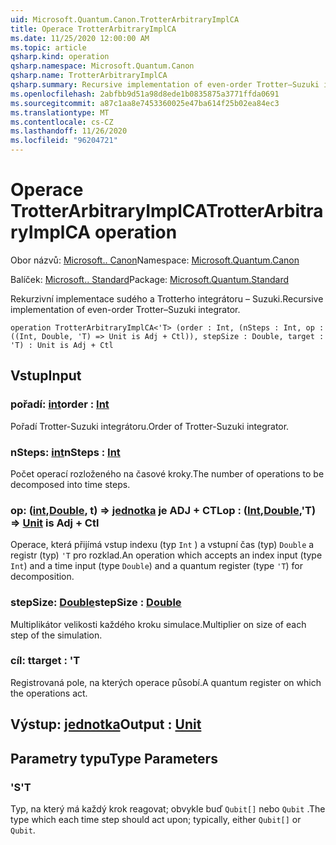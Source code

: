 ```yaml
---
uid: Microsoft.Quantum.Canon.TrotterArbitraryImplCA
title: Operace TrotterArbitraryImplCA
ms.date: 11/25/2020 12:00:00 AM
ms.topic: article
qsharp.kind: operation
qsharp.namespace: Microsoft.Quantum.Canon
qsharp.name: TrotterArbitraryImplCA
qsharp.summary: Recursive implementation of even-order Trotter–Suzuki integrator.
ms.openlocfilehash: 2abfbb9d51a98d8ede1b0835875a3771ffda0691
ms.sourcegitcommit: a87c1aa8e7453360025e47ba614f25b02ea84ec3
ms.translationtype: MT
ms.contentlocale: cs-CZ
ms.lasthandoff: 11/26/2020
ms.locfileid: "96204721"
---
```

# <a name="trotterarbitraryimplca-operation"></a><span data-ttu-id="4bb5c-102">Operace TrotterArbitraryImplCA</span><span class="sxs-lookup"><span data-stu-id="4bb5c-102">TrotterArbitraryImplCA operation</span></span>

<span data-ttu-id="4bb5c-103">Obor názvů: [Microsoft.. Canon](xref:Microsoft.Quantum.Canon)</span><span class="sxs-lookup"><span data-stu-id="4bb5c-103">Namespace: [Microsoft.Quantum.Canon](xref:Microsoft.Quantum.Canon)</span></span>

<span data-ttu-id="4bb5c-104">Balíček: [Microsoft.. Standard](https://nuget.org/packages/Microsoft.Quantum.Standard)</span><span class="sxs-lookup"><span data-stu-id="4bb5c-104">Package: [Microsoft.Quantum.Standard](https://nuget.org/packages/Microsoft.Quantum.Standard)</span></span>


<span data-ttu-id="4bb5c-105">Rekurzivní implementace sudého a Trotterho integrátoru – Suzuki.</span><span class="sxs-lookup"><span data-stu-id="4bb5c-105">Recursive implementation of even-order Trotter–Suzuki integrator.</span></span>

```qsharp
operation TrotterArbitraryImplCA<'T> (order : Int, (nSteps : Int, op : ((Int, Double, 'T) => Unit is Adj + Ctl)), stepSize : Double, target : 'T) : Unit is Adj + Ctl
```


## <a name="input"></a><span data-ttu-id="4bb5c-106">Vstup</span><span class="sxs-lookup"><span data-stu-id="4bb5c-106">Input</span></span>

### <a name="order--int"></a><span data-ttu-id="4bb5c-107">pořadí: [int](xref:microsoft.quantum.lang-ref.int)</span><span class="sxs-lookup"><span data-stu-id="4bb5c-107">order : [Int](xref:microsoft.quantum.lang-ref.int)</span></span>

<span data-ttu-id="4bb5c-108">Pořadí Trotter-Suzuki integrátoru.</span><span class="sxs-lookup"><span data-stu-id="4bb5c-108">Order of Trotter-Suzuki integrator.</span></span>


### <a name="nsteps--int"></a><span data-ttu-id="4bb5c-109">nSteps: [int](xref:microsoft.quantum.lang-ref.int)</span><span class="sxs-lookup"><span data-stu-id="4bb5c-109">nSteps : [Int](xref:microsoft.quantum.lang-ref.int)</span></span>

<span data-ttu-id="4bb5c-110">Počet operací rozloženého na časové kroky.</span><span class="sxs-lookup"><span data-stu-id="4bb5c-110">The number of operations to be decomposed into time steps.</span></span>


### <a name="op--intdoublet--unit--is-adj--ctl"></a><span data-ttu-id="4bb5c-111">op: ([int](xref:microsoft.quantum.lang-ref.int),[Double](xref:microsoft.quantum.lang-ref.double), t) => [jednotka](xref:microsoft.quantum.lang-ref.unit)  je ADJ + CTL</span><span class="sxs-lookup"><span data-stu-id="4bb5c-111">op : ([Int](xref:microsoft.quantum.lang-ref.int),[Double](xref:microsoft.quantum.lang-ref.double),'T) => [Unit](xref:microsoft.quantum.lang-ref.unit)  is Adj + Ctl</span></span>

<span data-ttu-id="4bb5c-112">Operace, která přijímá vstup indexu (typ `Int` ) a vstupní čas (typ) `Double` a registr (typ) `'T` pro rozklad.</span><span class="sxs-lookup"><span data-stu-id="4bb5c-112">An operation which accepts an index input (type `Int`) and a time input (type `Double`) and a quantum register (type `'T`) for decomposition.</span></span>


### <a name="stepsize--double"></a><span data-ttu-id="4bb5c-113">stepSize: [Double](xref:microsoft.quantum.lang-ref.double)</span><span class="sxs-lookup"><span data-stu-id="4bb5c-113">stepSize : [Double](xref:microsoft.quantum.lang-ref.double)</span></span>

<span data-ttu-id="4bb5c-114">Multiplikátor velikosti každého kroku simulace.</span><span class="sxs-lookup"><span data-stu-id="4bb5c-114">Multiplier on size of each step of the simulation.</span></span>


### <a name="target--t"></a><span data-ttu-id="4bb5c-115">cíl: t</span><span class="sxs-lookup"><span data-stu-id="4bb5c-115">target : 'T</span></span>

<span data-ttu-id="4bb5c-116">Registrovaná pole, na kterých operace působí.</span><span class="sxs-lookup"><span data-stu-id="4bb5c-116">A quantum register on which the operations act.</span></span>



## <a name="output--unit"></a><span data-ttu-id="4bb5c-117">Výstup: [jednotka](xref:microsoft.quantum.lang-ref.unit)</span><span class="sxs-lookup"><span data-stu-id="4bb5c-117">Output : [Unit](xref:microsoft.quantum.lang-ref.unit)</span></span>



## <a name="type-parameters"></a><span data-ttu-id="4bb5c-118">Parametry typu</span><span class="sxs-lookup"><span data-stu-id="4bb5c-118">Type Parameters</span></span>

### <a name="t"></a><span data-ttu-id="4bb5c-119">'S</span><span class="sxs-lookup"><span data-stu-id="4bb5c-119">'T</span></span>

<span data-ttu-id="4bb5c-120">Typ, na který má každý krok reagovat; obvykle buď `Qubit[]` nebo `Qubit` .</span><span class="sxs-lookup"><span data-stu-id="4bb5c-120">The type which each time step should act upon; typically, either `Qubit[]` or `Qubit`.</span></span>